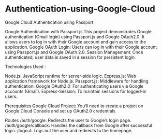 # Authentication-using-Google-Cloud
Google Cloud Authentication using Passport


Google Authentication with Passport.js
This project demonstrates Google authentication (Gmail login) using Passport.js and Google OAuth2.0. It allows users to log in with their Google account and gain access to the application.
Google OAuth Login: Users can log in with their Google account using Passport.js and Google OAuth 2.0.
Session Management: Once authenticated, user data is saved in a session for persistent login.

Technologies Used :

Node.js: JavaScript runtime for server-side logic.
Express.js: Web application framework for Node.js.
Passport.js: Middleware for handling authentication.
Google OAuth2.0: For authenticating users via Google accounts (Gmail).
Express-Session: To maintain sessions for logged-in users.

Prerequisites
Google Cloud Project: You’ll need to create a project on Google Cloud Console and set up OAuth2.0 credentials.

Routes
/auth/google: Redirects the user to Google’s login page.
/auth/google/callback: Handles the callback from Google after successful login.
/logout: Logs out the user and redirects to the homepage.
